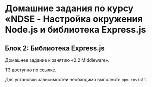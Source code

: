 # Домашние задания по курсу «NDSE - Настройка окружения Node.js и библиотека Express.js

## Блок 2: Библиотека Express.js

Домашнее задание к занятию «2.2 Middleware».

ТЗ доступно по [ссылке](https://github.com/netology-code/ndse-homeworks/tree/master/007-middleware).

Для установки зависимостей необходимо выполнить `npm install`.